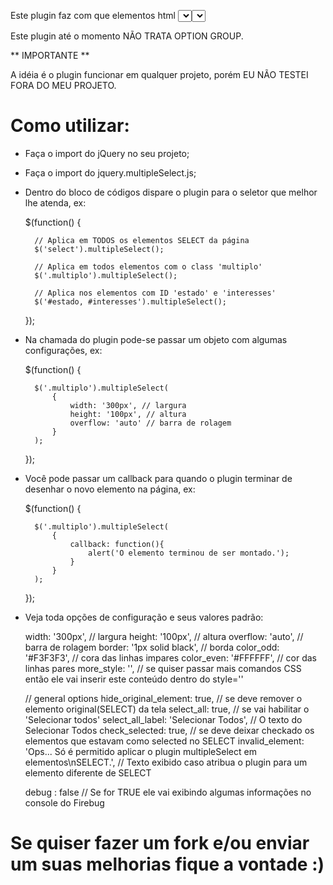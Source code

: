 Este plugin faz com que elementos html <select> sejam transformados em select multiplo. 
Ele remove o <select> da tela e monta uma div com os checkbox.

Este plugin até o momento NÃO TRATA OPTION GROUP.

** IMPORTANTE **

A idéia é o plugin funcionar em qualquer projeto, porém EU NÃO TESTEI FORA DO MEU PROJETO.

# Como utilizar:

* Faça o import do jQuery no seu projeto;

* Faça o import do jquery.multipleSelect.js;

* Dentro do bloco de códigos dispare o plugin para o seletor que melhor lhe atenda, ex:

    $(function() {
            
        // Aplica em TODOS os elementos SELECT da página
        $('select').multipleSelect();

        // Aplica em todos elementos com o class 'multiplo'
        $('.multiplo').multipleSelect();

        // Aplica nos elementos com ID 'estado' e 'interesses'
        $('#estado, #interesses').multipleSelect();

    });

* Na chamada do plugin pode-se passar um objeto com algumas configurações, ex: 

    $(function() {
            
        $('.multiplo').multipleSelect(
            {
                width: '300px', // largura
                height: '100px', // altura
                overflow: 'auto' // barra de rolagem
            }
        );

    });

* Você pode passar um callback para quando o plugin terminar de desenhar o novo elemento na página, ex:

    $(function() {
            
        $('.multiplo').multipleSelect(
            {
                callback: function(){
                    alert('O elemento terminou de ser montado.');
                }
            }
        );

    });

* Veja toda opções de configuração e seus valores padrão:

    width: '300px', // largura
    height: '100px', // altura
    overflow: 'auto', // barra de rolagem
    border: '1px solid black', // borda
    color_odd: '#F3F3F3', // cora das linhas impares
    color_even: '#FFFFFF', // cor das linhas pares
    more_style: '', // se quiser passar mais comandos CSS então ele vai inserir este conteúdo dentro do style=''

    // general options
    hide_original_element: true, // se deve remover o elemento original(SELECT) da tela
    select_all: true, // se vai habilitar o 'Selecionar todos'
    select_all_label: 'Selecionar Todos', // O texto do Selecionar Todos
    check_selected: true, // se deve deixar checkado os elementos que estavam como selected no SELECT
    invalid_element: 'Ops... Só é permitido aplicar o plugin multipleSelect em elementos\nSELECT.', // Texto exibido caso atribua o plugin para um elemento diferente de SELECT

    debug : false // Se for TRUE ele vai exibindo algumas informações no console do Firebug

# Se quiser fazer um fork e/ou enviar um suas melhorias fique a vontade :)